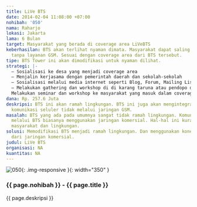 ```yaml
---
title: LiVe BTS
date: 2014-02-04 11:08:00 +07:00
nohibah: '050'
nama: Raharjo
lokasi: Jakarta
lama: 6 Bulan
target: Masyarakat yang berada di coverage area LiVeBTS
keberhasilan: BTS akan terlihat nyaman dimata. Masyarakat dapat saling berkomunikasi
  tanpa layanan GSM. Sesuai dengan coverage area dari BTS tersebut.
tipe: BTS Tower ini akan dimodifikasi untuk nyaman dilihat.
strategi: |-
  – Sosialisasi ke desa yang menjadi coverage area
  – Menjalin kerjasama dengan pemerintah daerah dan sekolah-sekolah
  – Sosialisasi melalui media internet seperti Blog, Forum, Mailing List dan Sosial Media.
  – Melakukan gathering dan workshop di di karang taruna atau pendopo desa tentang manfaat internet dan layanan lainnya.
  Melakukan seminar dan workshop ke masyarakat yang masuk dalam coverage area dari LiVeBTS
dana: Rp. 257.6 Juta
deskripsi: BTS ini akan ramah lingkungan. BTS ini juga akan mengintegrasikan alat
  komunikasi seluler tidak melalui jaringan GSM.
masalah: BTS yang ada pada umumnya sangat tidak ramah lingkungan. Komunikasi yang
  melalui BTS biasanya menggunakan jaringan komersial. Hal-hal ini kurang baik bagi
  masyarakat dan lingkungan.
solusi: Memodifikasi BTS menjadi ramah lingkungan. Dan menggunakan koneksi selain
  dari jaringan komersial.
judul: LiVe BTS
organisasi: NA
kuantitas: NA
---
```


![050](/static/img/hibahcms/050.png){: .img-responsive }{: width="350" }

### {{ page.nohibah }} - {{ page.title }}

{{ page.deskripsi }}
